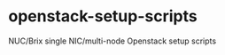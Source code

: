 openstack-setup-scripts
=======================

NUC/Brix single NIC/multi-node Openstack setup scripts

